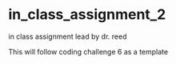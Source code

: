 # in_class_assignment_2
in class assignment lead by dr. reed 

This will follow coding challenge 6 as a template 